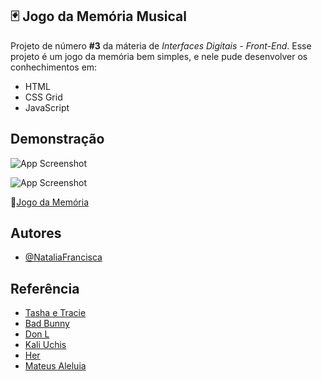 ## 🃏 Jogo da Memória Musical
Projeto de número **#3** da máteria de *Interfaces Digitais - Front-End*.
Esse projeto é um jogo da memória bem simples, e nele pude desenvolver os conhechimentos em:

- HTML
- CSS Grid
- JavaScript

## Demonstração
![App Screenshot](https://firebasestorage.googleapis.com/v0/b/github-images-6c299.appspot.com/o/trabalho-faculdade-1.png?alt=media&token=5b4c79a4-7cbd-4df2-8ae6-a46a177a0289)

![App Screenshot](https://firebasestorage.googleapis.com/v0/b/github-images-6c299.appspot.com/o/trabalho-faculdade-2.png?alt=media&token=8470aa3a-805e-48b2-946d-12b3a7ce2932)

🔗[Jogo da Memória](https://jogo-memoria-nf.vercel.app/)

## Autores
- [@NataliaFrancisca](https://www.github.com/NataliaFrancisca)

## Referência
- [Tasha e Tracie](https://open.spotify.com/artist/5Gv1C1LY8pWiYcfcdjSNMT?si=O_EIG4-9RbufidZdASzlUg)
- [Bad Bunny](https://open.spotify.com/artist/4q3ewBCX7sLwd24euuV69X?si=feLg9kxFRwKB3q2_TrXd7g)
- [Don L](https://open.spotify.com/artist/6U98XWjrUPnPtPBjEprDmu?si=wkZaStVoQgKlkjFkQKYlYQ)
- [Kali Uchis](https://open.spotify.com/artist/1U1el3k54VvEUzo3ybLPlM?si=u-hgGY-HRaiieVNscRRPag) 
- [Her](https://open.spotify.com/artist/3Y7RZ31TRPVadSFVy1o8os?si=6qqRM5gpT_CqYmVqKYmuKw)
- [Mateus Aleluia](https://open.spotify.com/artist/5a4ZtVIIv7tXhpSniKoUdv?si=u8S9COn3RxutlD4dy8voBQ)